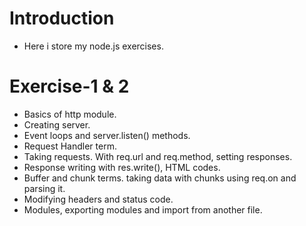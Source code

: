 # Introduction
- Here i store my node.js exercises. 

# Exercise-1 & 2
- Basics of http module.
- Creating server.
- Event loops and server.listen() methods.
- Request Handler term.
- Taking requests. With req.url and req.method, setting responses.
- Response writing with res.write(), HTML codes.
- Buffer and chunk terms. taking data with chunks using req.on and parsing it.
- Modifying headers and status code.
- Modules, exporting modules and import from another file.
